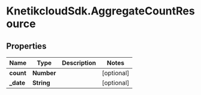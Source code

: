# KnetikcloudSdk.AggregateCountResource

## Properties
Name | Type | Description | Notes
------------ | ------------- | ------------- | -------------
**count** | **Number** |  | [optional] 
**_date** | **String** |  | [optional] 


